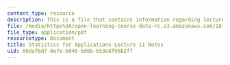 ```yaml
---
content_type: resource
description: This is a file that contains information regarding lecture 11 notes.
file: /media/https%3A/open-learning-course-data-rc.s3.amazonaws.com/18-443-statistics-for-applications-spring-2015/06daf6d78e7eb0465d6bb53e8f96b2ff_MIT18_443S15_LEC11.pdf
file_type: application/pdf
resourcetype: Document
title: Statistics for Applications Lecture 11 Notes
uid: 06daf6d7-8e7e-b046-5d6b-b53e8f96b2ff
---
```

